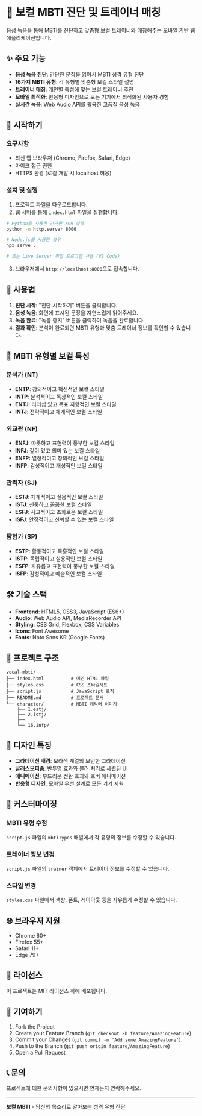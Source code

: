 # 🎤 보컬 MBTI 진단 및 트레이너 매칭

음성 녹음을 통해 MBTI를 진단하고 맞춤형 보컬 트레이너와 매칭해주는 모바일 기반 웹 애플리케이션입니다.

## ✨ 주요 기능

- **음성 녹음 진단**: 간단한 문장을 읽어서 MBTI 성격 유형 진단
- **16가지 MBTI 유형**: 각 유형별 맞춤형 보컬 스타일 설명
- **트레이너 매칭**: 개인별 특성에 맞는 보컬 트레이너 추천
- **모바일 최적화**: 반응형 디자인으로 모든 기기에서 최적화된 사용자 경험
- **실시간 녹음**: Web Audio API를 활용한 고품질 음성 녹음

## 🚀 시작하기

### 요구사항

- 최신 웹 브라우저 (Chrome, Firefox, Safari, Edge)
- 마이크 접근 권한
- HTTPS 환경 (로컬 개발 시 localhost 허용)

### 설치 및 실행

1. 프로젝트 파일을 다운로드합니다.
2. 웹 서버를 통해 `index.html` 파일을 실행합니다.

```bash
# Python을 사용한 간단한 서버 실행
python -m http.server 8000

# Node.js를 사용한 경우
npx serve .

# 또는 Live Server 확장 프로그램 사용 (VS Code)
```

3. 브라우저에서 `http://localhost:8000`으로 접속합니다.

## 📱 사용법

1. **진단 시작**: "진단 시작하기" 버튼을 클릭합니다.
2. **음성 녹음**: 화면에 표시된 문장을 자연스럽게 읽어주세요.
3. **녹음 완료**: "녹음 중지" 버튼을 클릭하여 녹음을 완료합니다.
4. **결과 확인**: 분석이 완료되면 MBTI 유형과 맞춤 트레이너 정보를 확인할 수 있습니다.

## 🎯 MBTI 유형별 보컬 특성

### 분석가 (NT)
- **ENTP**: 창의적이고 혁신적인 보컬 스타일
- **INTP**: 분석적이고 독창적인 보컬 스타일
- **ENTJ**: 리더십 있고 목표 지향적인 보컬 스타일
- **INTJ**: 전략적이고 체계적인 보컬 스타일

### 외교관 (NF)
- **ENFJ**: 따뜻하고 표현력이 풍부한 보컬 스타일
- **INFJ**: 깊이 있고 의미 있는 보컬 스타일
- **ENFP**: 열정적이고 창의적인 보컬 스타일
- **INFP**: 감성적이고 개성적인 보컬 스타일

### 관리자 (SJ)
- **ESTJ**: 체계적이고 실용적인 보컬 스타일
- **ISTJ**: 신중하고 꼼꼼한 보컬 스타일
- **ESFJ**: 사교적이고 조화로운 보컬 스타일
- **ISFJ**: 안정적이고 신뢰할 수 있는 보컬 스타일

### 탐험가 (SP)
- **ESTP**: 활동적이고 즉흥적인 보컬 스타일
- **ISTP**: 독립적이고 실용적인 보컬 스타일
- **ESFP**: 자유롭고 표현력이 풍부한 보컬 스타일
- **ISFP**: 감성적이고 예술적인 보컬 스타일

## 🛠️ 기술 스택

- **Frontend**: HTML5, CSS3, JavaScript (ES6+)
- **Audio**: Web Audio API, MediaRecorder API
- **Styling**: CSS Grid, Flexbox, CSS Variables
- **Icons**: Font Awesome
- **Fonts**: Noto Sans KR (Google Fonts)

## 📁 프로젝트 구조

```
vocal-mbti/
├── index.html          # 메인 HTML 파일
├── styles.css          # CSS 스타일시트
├── script.js           # JavaScript 로직
├── README.md           # 프로젝트 문서
└── character/          # MBTI 캐릭터 이미지
    ├── 1.estj/
    ├── 2.istj/
    ├── ...
    └── 16.infp/
```

## 🎨 디자인 특징

- **그라데이션 배경**: 보라색 계열의 모던한 그라데이션
- **글래스모피즘**: 반투명 효과와 블러 처리로 세련된 UI
- **애니메이션**: 부드러운 전환 효과와 호버 애니메이션
- **반응형 디자인**: 모바일 우선 설계로 모든 기기 지원

## 🔧 커스터마이징

### MBTI 유형 수정
`script.js` 파일의 `mbtiTypes` 배열에서 각 유형의 정보를 수정할 수 있습니다.

### 트레이너 정보 변경
`script.js` 파일의 `trainer` 객체에서 트레이너 정보를 수정할 수 있습니다.

### 스타일 변경
`styles.css` 파일에서 색상, 폰트, 레이아웃 등을 자유롭게 수정할 수 있습니다.

## 🌐 브라우저 지원

- Chrome 60+
- Firefox 55+
- Safari 11+
- Edge 79+

## 📝 라이선스

이 프로젝트는 MIT 라이선스 하에 배포됩니다.

## 🤝 기여하기

1. Fork the Project
2. Create your Feature Branch (`git checkout -b feature/AmazingFeature`)
3. Commit your Changes (`git commit -m 'Add some AmazingFeature'`)
4. Push to the Branch (`git push origin feature/AmazingFeature`)
5. Open a Pull Request

## 📞 문의

프로젝트에 대한 문의사항이 있으시면 언제든지 연락해주세요.

---

**보컬 MBTI** - 당신의 목소리로 알아보는 성격 유형 진단

